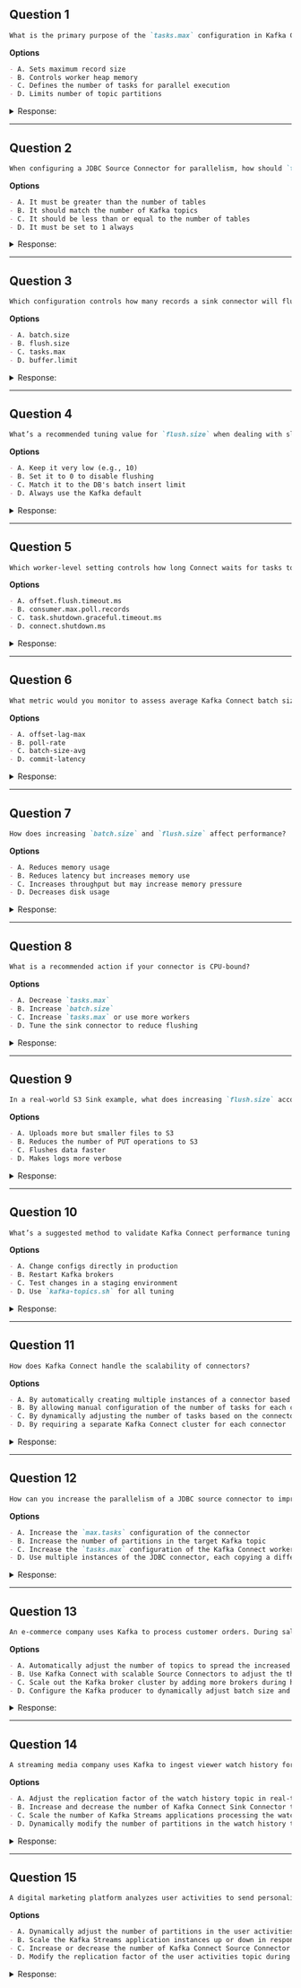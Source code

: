 ## Question 1

```markdown
What is the primary purpose of the `tasks.max` configuration in Kafka Connect?
```

**Options**

```markdown
- A. Sets maximum record size
- B. Controls worker heap memory
- C. Defines the number of tasks for parallel execution
- D. Limits number of topic partitions
```

<details><summary>Response:</summary>

**Answer:** C

**Explanation:**

```markdown
- A. Not related to record size
- B. Worker heap is controlled via JVM
- C. ✅ It defines how many tasks can run concurrently for a connector
- D. Topic partitions are independent of this setting
```

</details>

---

## Question 2

```markdown
When configuring a JDBC Source Connector for parallelism, how should `tasks.max` relate to the tables?
```

**Options**

```markdown
- A. It must be greater than the number of tables
- B. It should match the number of Kafka topics
- C. It should be less than or equal to the number of tables
- D. It must be set to 1 always
```

<details><summary>Response:</summary>

**Answer:** C

**Explanation:**

```markdown
- A. Over-provisioning offers no benefit
- B. Topics aren't relevant here
- C. ✅ Each task can read from one or more tables; ≤ # of tables is efficient
- D. Setting it to 1 disables parallelism
```

</details>

---

## Question 3

```markdown
Which configuration controls how many records a sink connector will flush at once?
```

**Options**

```markdown
- A. batch.size
- B. flush.size
- C. tasks.max
- D. buffer.limit
```

<details><summary>Response:</summary>

**Answer:** B

**Explanation:**

```markdown
- A. Used for source batching
- B. ✅ flush.size controls how many records are written to the sink at once
- C. Manages parallelism, not flushing
- D. Not a valid Kafka Connect config
```

</details>

---

## Question 4

```markdown
What’s a recommended tuning value for `flush.size` when dealing with slow sink systems like databases?
```

**Options**

```markdown
- A. Keep it very low (e.g., 10)
- B. Set it to 0 to disable flushing
- C. Match it to the DB's batch insert limit
- D. Always use the Kafka default
```

<details><summary>Response:</summary>

**Answer:** C

**Explanation:**

```markdown
- A. Low values underuse resources
- B. Flush cannot be disabled this way
- C. ✅ Match flush.size to DB batch limit for optimal performance
- D. Defaults are not optimized for every use case
```

</details>

---

## Question 5

```markdown
Which worker-level setting controls how long Connect waits for tasks to shut down cleanly?
```

**Options**

```markdown
- A. offset.flush.timeout.ms
- B. consumer.max.poll.records
- C. task.shutdown.graceful.timeout.ms
- D. connect.shutdown.ms
```

<details><summary>Response:</summary>

**Answer:** C

**Explanation:**

```markdown
- A. Timeout for flushing offsets
- B. Controls consumer poll behavior
- C. ✅ Used for graceful task shutdown
- D. Not a valid Connect config
```

</details>

---

## Question 6

```markdown
What metric would you monitor to assess average Kafka Connect batch size?
```

**Options**

```markdown
- A. offset-lag-max
- B. poll-rate
- C. batch-size-avg
- D. commit-latency
```

<details><summary>Response:</summary>

**Answer:** C

**Explanation:**

```markdown
- A. Used for consumer lag
- B. Reflects source polling frequency
- C. ✅ Tracks average records per batch
- D. Measures offset commit latency, not batching
```

</details>

---

## Question 7

```markdown
How does increasing `batch.size` and `flush.size` affect performance?
```

**Options**

```markdown
- A. Reduces memory usage
- B. Reduces latency but increases memory use
- C. Increases throughput but may increase memory pressure
- D. Decreases disk usage
```

<details><summary>Response:</summary>

**Answer:** C

**Explanation:**

```markdown
- A. Larger batches consume more memory
- B. Larger batches typically increase latency
- C. ✅ Throughput improves, but memory usage also rises
- D. Kafka does not write to disk in this context
```

</details>

---

## Question 8

```markdown
What is a recommended action if your connector is CPU-bound?
```

**Options**

```markdown
- A. Decrease `tasks.max`
- B. Increase `batch.size`
- C. Increase `tasks.max` or use more workers
- D. Tune the sink connector to reduce flushing
```

<details><summary>Response:</summary>

**Answer:** C

**Explanation:**

```markdown
- A. Reduces parallelism and can worsen performance
- B. Helps only in I/O-bound scenarios
- C. ✅ Adding more tasks or scaling out helps distribute CPU load
- D. Not the primary bottleneck in CPU-heavy cases
```

</details>

---

## Question 9

```markdown
In a real-world S3 Sink example, what does increasing `flush.size` accomplish?
```

**Options**

```markdown
- A. Uploads more but smaller files to S3
- B. Reduces the number of PUT operations to S3
- C. Flushes data faster
- D. Makes logs more verbose
```

<details><summary>Response:</summary>

**Answer:** B

**Explanation:**

```markdown
- A. Actually results in fewer but larger files
- B. ✅ Bigger flushes = fewer S3 uploads
- C. Flush rate depends on size or time
- D. Not related to logging
```

</details>

---

## Question 10

```markdown
What’s a suggested method to validate Kafka Connect performance tuning in a safe way?
```

**Options**

```markdown
- A. Change configs directly in production
- B. Restart Kafka brokers
- C. Test changes in a staging environment
- D. Use `kafka-topics.sh` for all tuning
```

<details><summary>Response:</summary>

**Answer:** C

**Explanation:**

```markdown
- A. Risky and not best practice
- B. Unnecessary for connector tuning
- C. ✅ Safe and controlled way to test performance impact
- D. That script manages topics, not performance configs
```

</details>

---

## Question 11

```markdown  
How does Kafka Connect handle the scalability of connectors?  
```  

**Options**
```markdown  
- A. By automatically creating multiple instances of a connector based on the load  
- B. By allowing manual configuration of the number of tasks for each connector  
- C. By dynamically adjusting the number of tasks based on the connector's performance  
- D. By requiring a separate Kafka Connect cluster for each connector  
```  

<details><summary>Response:</summary>  

**Answer:** B

**Explanation:**

```markdown  
Scalability is achieved through configurable tasks.  

- A. Scaling is not automatic  
- B. Correct. `tasks.max` controls parallelism  
- C. Task count is static once configured  
- D. Multiple connectors can share a cluster  
```  

</details>  

---  

## Question 12

```markdown  
How can you increase the parallelism of a JDBC source connector to improve the performance of copying data from a database to Kafka?  
```  

**Options**
```markdown  
- A. Increase the `max.tasks` configuration of the connector  
- B. Increase the number of partitions in the target Kafka topic  
- C. Increase the `tasks.max` configuration of the Kafka Connect workers  
- D. Use multiple instances of the JDBC connector, each copying a different subset of tables  
```  

<details><summary>Response:</summary>  

**Answer:** A and D

**Explanation:**

```markdown  
Both approaches can increase parallelism effectively.  

- A. Correct. More tasks per connector instance  
- B. Helps consumers but not source parallelism  
- C. Increases cluster capacity but not connector parallelism  
- D. Correct. Horizontal scaling with multiple connectors  
```  

</details>  


---

## Question 13

```markdown  
An e-commerce company uses Kafka to process customer orders. During sales events, the order volume spikes significantly. Which approach ensures the system scales efficiently to handle these spikes in order volume?  
```  

**Options**
```markdown  
- A. Automatically adjust the number of topics to spread the increased order messages across more Kafka topics during sales events  
- B. Use Kafka Connect with scalable Source Connectors to adjust the throughput based on order volume  
- C. Scale out the Kafka broker cluster by adding more brokers during high-volume periods and scale in when the volume decreases  
- D. Configure the Kafka producer to dynamically adjust batch size and linger time based on the current throughput of order messages  
```  

<details><summary>Response:</summary>  

**Answer:** C

**Explanation:**

```markdown  
Scaling the broker cluster provides horizontal scaling for the entire Kafka system during peak loads.  

- A. Adding topics doesn't inherently increase processing capacity  
- B. Source Connectors manage data ingestion, not system capacity  
- C. Correct. Adding brokers increases overall cluster capacity  
- D. Producer tuning helps but doesn't address system-wide scaling  
```  

</details>  

---  

## Question 14

```markdown  
A streaming media company uses Kafka to ingest viewer watch history for real-time recommendation updates. Viewer engagement varies greatly, with peak times during new content releases. To handle variable ingestion rates, which configuration should be optimized?  
```  

**Options**
```markdown  
- A. Adjust the replication factor of the watch history topic in real-time to handle the increased data volume  
- B. Increase and decrease the number of Kafka Connect Sink Connector tasks to efficiently write watch history data into Kafka  
- C. Scale the number of Kafka Streams applications processing the watch history data according to the ingestion rate  
- D. Dynamically modify the number of partitions in the watch history topic to manage the load during peak engagement times  
```  

<details><summary>Response:</summary>  

**Answer:** C

**Explanation:**

```markdown  
Scaling processing capacity matches the variable workload most effectively.  

- A. Replication factor affects durability, not processing capacity  
- B. Sink Connectors export data from Kafka, not ingest  
- C. Correct. Kafka Streams can scale elastically with demand  
- D. Changing partitions dynamically is operationally complex  
```  

</details>  

---  

## Question 15

```markdown  
A digital marketing platform analyzes user activities to send personalized marketing emails. The platform uses Kafka to stream activity data, with fluctuations in data volume throughout the day. To ensure optimal performance during peak data inflow, what strategy should be employed?  
```  

**Options**
```markdown  
- A. Dynamically adjust the number of partitions in the user activities topic based on incoming data volume.  
- B. Scale the Kafka Streams application instances up or down in response to the processing load.  
- C. Increase or decrease the number of Kafka Connect Source Connector tasks to match the rate of incoming user activity data.  
- D. Modify the replication factor of the user activities topic during high load periods to improve data durability and availability.  
```  

<details><summary>Response:</summary>  

**Answer:** B

**Explanation:**

```markdown  
Scaling processing capacity matches the variable workload most effectively.  

- A. Partition changes require careful planning and aren't dynamic.  
- B. Correct. Kafka Streams supports elastic scaling.  
- C. Connector tasks manage ingestion, not processing load.  
- D. Replication factor doesn't address processing capacity.  
```  

</details>  
